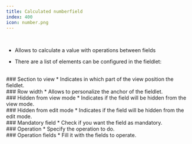 ```yaml
---
title: Calculated numberfield
index: 400
icon: number.png
---
```


    
<br />

* Allows to calculate a value with operations between fields

* There are a list of elements can be configured in the fieldlet:

<br />
### Section to view
* Indicates in which part of the view position the fieldlet.

<br />
### Row width
* Allows to personalize the anchor of the fieldlet.

<br />
### Hidden from view mode
* Indicates if the field will be hidden from the view mode.

<br />
### Hidden from edit mode
* Indicates if the field will be hidden from the edit mode.

<br />
### Mandatory field
* Check if you want the field as mandatory.

<br />
### Operation
* Specify the operation to do.

<br />
### Operation fields
* Fill it with the fields to operate.